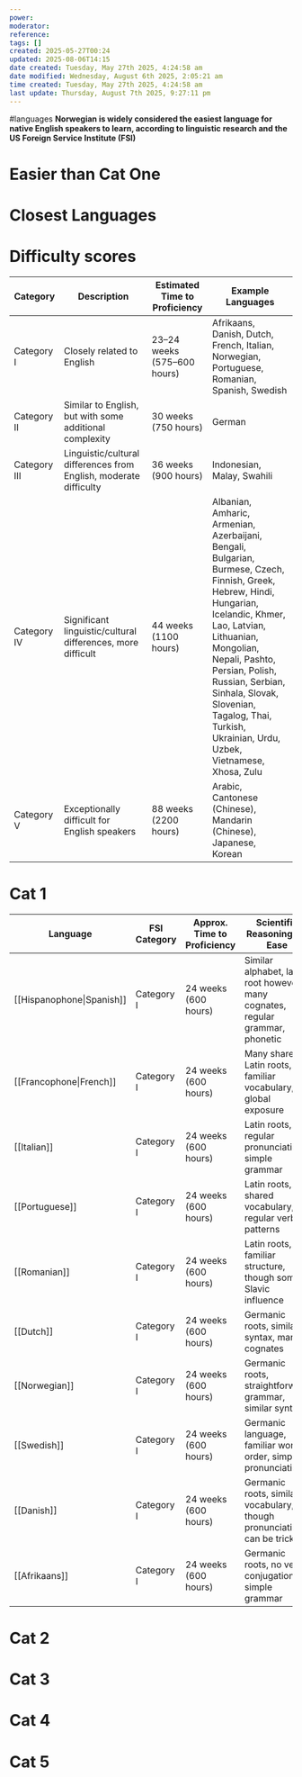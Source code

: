 ```yaml
---
power: 
moderator: 
reference: 
tags: []
created: 2025-05-27T00:24
updated: 2025-08-06T14:15
date created: Tuesday, May 27th 2025, 4:24:58 am
date modified: Wednesday, August 6th 2025, 2:05:21 am
time created: Tuesday, May 27th 2025, 4:24:58 am
last update: Thursday, August 7th 2025, 9:27:11 pm
---
```

#languages 
**Norwegian is widely considered the easiest language for native English speakers to learn, according to linguistic research and the US Foreign Service Institute (FSI)**


# Easier than Cat One
# Closest Languages


# Difficulty scores
| Category     | Description                                                       | Estimated Time to Proficiency | Example Languages                                                                                                                                                                                                                                                                                                                     |
| ------------ | ----------------------------------------------------------------- | ----------------------------- | ------------------------------------------------------------------------------------------------------------------------------------------------------------------------------------------------------------------------------------------------------------------------------------------------------------------------------------- |
| Category I   | Closely related to English                                        | 23–24 weeks (575–600 hours)   | Afrikaans, Danish, Dutch, French, Italian, Norwegian, Portuguese, Romanian, Spanish, Swedish                                                                                                                                                                                                                                          |
| Category II  | Similar to English, but with some additional complexity           | 30 weeks (750 hours)          | German                                                                                                                                                                                                                                                                                                                                |
| Category III | Linguistic/cultural differences from English, moderate difficulty | 36 weeks (900 hours)          | Indonesian, Malay, Swahili                                                                                                                                                                                                                                                                                                            |
| Category IV  | Significant linguistic/cultural differences, more difficult       | 44 weeks (1100 hours)         | Albanian, Amharic, Armenian, Azerbaijani, Bengali, Bulgarian, Burmese, Czech, Finnish, Greek, Hebrew, Hindi, Hungarian, Icelandic, Khmer, Lao, Latvian, Lithuanian, Mongolian, Nepali, Pashto, Persian, Polish, Russian, Serbian, Sinhala, Slovak, Slovenian, Tagalog, Thai, Turkish, Ukrainian, Urdu, Uzbek, Vietnamese, Xhosa, Zulu |
| Category V   | Exceptionally difficult for English speakers                      | 88 weeks (2200 hours)         | Arabic, Cantonese (Chinese), Mandarin (Chinese), Japanese, Korean                                                                                                                                                                                                                                                                     |
# Cat 1

| Language                  | FSI Category | Approx. Time to Proficiency | Scientific Reasoning for Ease                                                  |
| ------------------------- | ------------ | --------------------------- | ------------------------------------------------------------------------------ |
| [[Hispanophone\|Spanish]] | Category I   | 24 weeks (600 hours)        | Similar alphabet, latin root however, many cognates, regular grammar, phonetic |
| [[Francophone\|French]]   | Category I   | 24 weeks (600 hours)        | Many shared Latin roots, familiar vocabulary, global exposure                  |
| [[Italian]]               | Category I   | 24 weeks (600 hours)        | Latin roots, regular pronunciation, simple grammar                             |
| [[Portuguese]]            | Category I   | 24 weeks (600 hours)        | Latin roots, shared vocabulary, regular verb patterns                          |
| [[Romanian]]              | Category I   | 24 weeks (600 hours)        | Latin roots, familiar structure, though some Slavic influence                  |
| [[Dutch]]                 | Category I   | 24 weeks (600 hours)        | Germanic roots, similar syntax, many cognates                                  |
| [[Norwegian]]             | Category I   | 24 weeks (600 hours)        | Germanic roots, straightforward grammar, similar syntax                        |
| [[Swedish]]               | Category I   | 24 weeks (600 hours)        | Germanic language, familiar word order, simple pronunciation                   |
| [[Danish]]                | Category I   | 24 weeks (600 hours)        | Germanic roots, similar vocabulary, though pronunciation can be tricky         |
| [[Afrikaans]]             | Category I   | 24 weeks (600 hours)        | Germanic roots, no verb conjugation, simple grammar                            |
# Cat 2


# Cat 3


# Cat 4


# Cat 5
